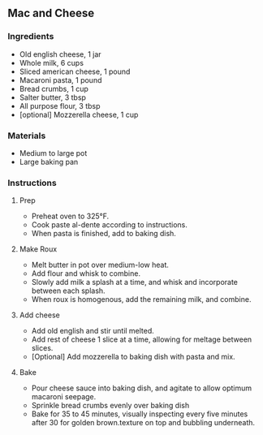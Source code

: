 ## Mac and Cheese

### Ingredients

* Old english cheese, 1 jar
* Whole milk, 6 cups
* Sliced american cheese, 1 pound
* Macaroni pasta, 1 pound
* Bread crumbs, 1 cup
* Salter butter, 3 tbsp
* All purpose flour, 3 tbsp
* \[optional\] Mozzerella cheese, 1 cup

### Materials

* Medium to large pot
* Large baking pan

### Instructions

1. Prep
    * Preheat oven to 325&deg;F.
    * Cook paste al-dente according to instructions.
    * When pasta is finished, add to baking dish.
2. Make Roux
    * Melt butter in pot over medium-low heat.
    * Add flour and whisk to combine.
    * Slowly add milk a splash at a time, and whisk and incorporate between each splash.
    * When roux is homogenous, add the remaining milk, and combine.

3. Add cheese
    * Add old english and stir until melted.
    * Add rest of cheese 1 slice at a time, allowing for meltage between slices.
    * \[Optional\] Add mozzerella to baking dish with pasta and mix.

4. Bake
    * Pour cheese sauce into baking dish, and agitate to allow optimum macaroni seepage.
    * Sprinkle bread crumbs evenly over baking dish
    * Bake for 35 to 45 minutes, visually inspecting every five minutes after 30 for golden brown.texture on top and bubbling underneath.